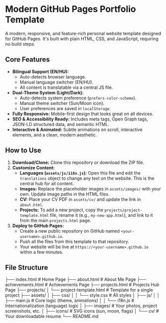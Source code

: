 # Modern GitHub Pages Portfolio Template

A modern, responsive, and feature-rich personal website template designed for GitHub Pages. It's built with plain HTML, CSS, and JavaScript, requiring no build steps.

##  Core Features

-   **Bilingual Support (EN/HU):**
    -   Auto-detects browser language.
    -   Manual language switcher (EN/HU).
    -   All content is translatable via a central JS file.
-   **Dual-Theme System (Light/Dark):**
    -   Auto-detects system preference (`prefers-color-scheme`).
    -   Manual theme switcher (Sun/Moon icon).
    -   User preferences are saved in `localStorage`.
-   **Fully Responsive:** Mobile-first design that looks great on all devices.
-   **SEO & Accessibility Ready:** Includes meta tags, Open Graph tags, JSON-LD structured data, and semantic HTML.
-   **Interactive & Animated:** Subtle animations on scroll, interactive elements, and a clean, modern aesthetic.

##  How to Use

1.  **Download/Clone:** Clone this repository or download the ZIP file.
2.  **Customize Content:**
    -   **Languages (`assets/js/i18n.js`):** Open this file and edit the `translations` object to change any text on the website. This is the central hub for all content.
    -   **Images:** Replace the placeholder images in `assets/images/` with your own. Update image paths in the HTML files.
    -   **CV:** Place your CV PDF in `assets/cv/` and update the link in `about.html`.
    -   **Projects:** To add a new project, copy the `projects/project-template.html` file, rename it (e.g., `my-new-app.html`), and link to it from the main `projects.html` page.
3.  **Deploy to GitHub Pages:**
    -   Create a new public repository on GitHub named `<your-username>.github.io`.
    -   Push all the files from this template to that repository.
    -   Your website will be live at `https://<your-username>.github.io` within a few minutes.

##  File Structure

├── index.html            # Home Page
├── about.html            # About Me Page
├── achievements.html     # Achievements Page
├── projects.html         # Projects Hub Page
├── projects/
│   └── project-template.html # Template for a single project
├── assets/
│   ├── css/
│   │   └── style.css       # All styles
│   ├── js/
│   │   ├── main.js         # Core logic (theme, animations)
│   │   └── i18n.js         # Internationalization (language) logic
│   ├── images/             # Your photos, project screenshots, etc.
│   ├── icons/              # SVG icons (sun, moon, flags)
│   └── cv/                 # Your downloadable resume
└── README.md